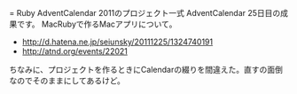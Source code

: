 = Ruby AdventCalendar 2011のプロジェクト一式
AdventCalendar 25日目の成果です。
MacRubyで作るMacアプリについて。

- http://d.hatena.ne.jp/seiunsky/20111225/1324740191
- http://atnd.org/events/22021

ちなみに、プロジェクトを作るときにCalendarの綴りを間違えた。直すの面倒なのでそのままにしてあるけど。

